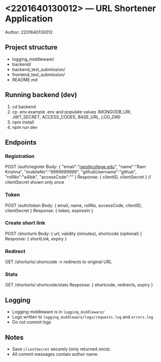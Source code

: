 # <2201640130012> — URL Shortener Application

Author: 2201640130012

## Project structure
- logging_middleware/
- backend/
- backend_test_submission/
- frontend_test_submission/
- README.md

## Running backend (dev)
1. cd backend
2. cp .env.example .env and populate values (MONGODB_URI, JWT_SECRET, ACCESS_CODES, BASE_URL, LOG_DIR)
3. npm install
4. npm run dev

## Endpoints
### Registration
POST /auth/register
Body:
{
  "email":"ram@college.edu",
  "name":"Ram Krishna",
  "mobileNo":"9999999999",
  "githubUsername":"github",
  "rollNo":"a4ibb",
  "accessCode":"<provided-by-admin>"
}
Response: { clientID, clientSecret } // clientSecret shown only once

### Token
POST /auth/token
Body: { email, name, rollNo, accessCode, clientID, clientSecret }
Response: { token, expiresIn }

### Create short link
POST /shorturls
Body: { url, validity (minutes), shortcode (optional) }
Response: { shortLink, expiry }

### Redirect
GET /shorturls/:shortcode
-> redirects to original URL

### Stats
GET /shorturls/:shortcode/stats
Response: { shortcode, redirects, expiry }

## Logging
- Logging middleware is in `logging_middleware/`
- Logs written to `logging_middleware/logs/requests.log` and `errors.log`
- Do not commit logs

## Notes
- Save `clientSecret` securely (only returned once).
- All commit messages contain author name.